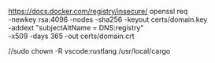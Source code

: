 https://docs.docker.com/registry/insecure/
openssl req \
  -newkey rsa:4096 -nodes -sha256 -keyout certs/domain.key \
  -addext "subjectAltName = DNS:registry" \
  -x509 -days 365 -out certs/domain.crt

//sudo chown -R vscode:rustlang /usr/local/cargo